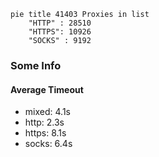 
```mermaid
pie title 41403 Proxies in list
    "HTTP" : 28510
    "HTTPS": 10926
    "SOCKS" : 9192
```

### Some Info
#### Average Timeout

- mixed: 4.1s
- http: 2.3s
- https: 8.1s
- socks: 6.4s